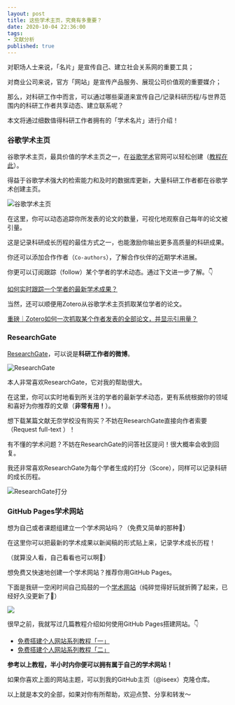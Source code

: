 ```yaml
---
layout: post
title: 这些学术主页，究竟有多重要？
date: 2020-10-04 22:36:00
tags: 
- 文献分析
published: true
---
```




对职场人士来说，「名片」是宣传自己、建立社会关系网的重要工具；

对商业公司来说，官方「网站」是宣传产品服务、展现公司价值观的重要媒介；

那么，对科研工作中而言，可以通过哪些渠道来宣传自己/记录科研历程/与世界范围内的科研工作者共享动态、建立联系呢？

本文将通过细数值得科研工作者拥有的「学术名片」进行介绍！

### 谷歌学术主页

谷歌学术主页，最具价值的学术主页之一，在[谷歌学术](https://scholar.google.com "谷歌学术")官网可以轻松创建（[教程在此](https://mp.weixin.qq.com/s/_XNynnM4rJKgjQ7wbcSSww)）。



得益于谷歌学术强大的检索能力和及时的数据库更新，大量科研工作者都在谷歌学术创建主页。

![谷歌学术主页](https://figurebed-iseex.oss-cn-hangzhou.aliyuncs.com/img/20201004131124.png)

在这里，你可以动态追踪你所发表的论文的数量，可视化地观察自己每年的论文被引量。

这是记录科研成长历程的最佳方式之一，也能激励你输出更多高质量的科研成果。

你还可以添加合作作者（`Co-authors`），了解合作伙伴的近期学术进展。

你更可以订阅跟踪（follow）某个学者的学术动态。通过下文进一步了解。👇

[如何实时跟踪一个学者的最新学术成果？](https://mp.weixin.qq.com/s/XD4m4CzuOvw51bvwjWHGNA)

当然，还可以顺便用Zotero从谷歌学术主页抓取某位学者的论文。

[重磅｜Zotero如何一次抓取某个作者发表的全部论文，并显示引用量？](https://mp.weixin.qq.com/s/WDWANTx9FS3C8aGEE2bLXA)

### ResearchGate

[ResearchGate](https://www.researchgate.net "ResearchGate")，可以说是**科研工作者的微博**。

![ResearchGate](https://figurebed-iseex.oss-cn-hangzhou.aliyuncs.com/img/20201004132431.png)


本人非常喜欢ResearchGate，它对我的帮助很大。

在这里，你可以实时地看到所关注的学者的最新学术动态，更有系统根据你的领域和喜好为你推荐的文章（**非常有用！**）。

想下载某篇文献无奈学校没有购买？不妨在ResearchGate直接向作者索要（Request full-text
）！

有不懂的学术问题？不妨在ResearchGate的问答社区提问！很大概率会收到回复。

我还非常喜欢ResearchGate为每个学者生成的打分（Score），同样可以记录科研的成长历程。

![ResearchGate打分](https://figurebed-iseex.oss-cn-hangzhou.aliyuncs.com/img/20201004132157.png)

### GitHub Pages学术网站

想为自己或者课题组建立一个学术网站吗？（免费又简单的那种🌝）

在这里你可以把最新的学术成果以新闻稿的形式贴上来，记录学术成长历程！

（就算没人看，自己看看也可以啊🌝）

想免费又快速地创建一个学术网站？推荐你用GitHub Pages。

下面是我研一空闲时间自己捣鼓的一个[学术网站](https://iseex.github.io/research)（纯碎觉得好玩就折腾了起来，已经好久没更新了🌝）

![](https://figurebed-iseex.oss-cn-hangzhou.aliyuncs.com/img/20201004134848.png)

很早之前，我就写过几篇教程介绍如何使用GitHub Pages搭建网站。👇

- [免费搭建个人网站系列教程「一」
](https://mp.weixin.qq.com/s/nkUjc2TJm0pAve-A-uMdPQ)
- [免费搭建个人网站系列教程「二」](https://mp.weixin.qq.com/s/Z-xK32DXHa_xWxfbUOe9KA)

**参考以上教程，半小时内你便可以拥有属于自己的学术网站！**

如果你喜欢上面的网站主题，可以到我的GitHub主页（@iseex）克隆仓库。

以上就是本文的全部，如果对你有所帮助，欢迎点赞、分享和转发～